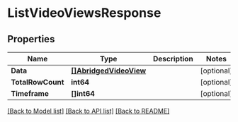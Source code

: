 # ListVideoViewsResponse

## Properties
Name | Type | Description | Notes
------------ | ------------- | ------------- | -------------
**Data** | [**[]AbridgedVideoView**](AbridgedVideoView.md) |  | [optional] 
**TotalRowCount** | **int64** |  | [optional] 
**Timeframe** | **[]int64** |  | [optional] 

[[Back to Model list]](../README.md#documentation-for-models) [[Back to API list]](../README.md#documentation-for-api-endpoints) [[Back to README]](../README.md)


